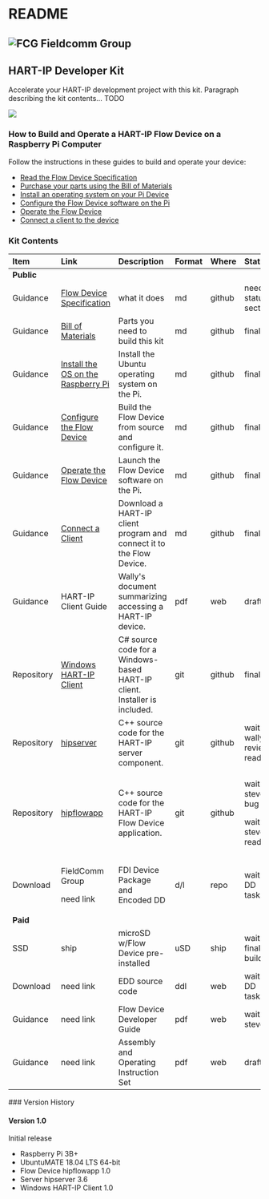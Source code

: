 # README

## ![FCG](https://avatars0.githubusercontent.com/u/26013747?s=100&v=4) Fieldcomm Group

## HART-IP Developer Kit

Accelerate your HART-IP development project with this kit. Paragraph describing the kit contents…  TODO

![](https://github.com/FieldCommGroup/HART-IP-Developer-Kit/blob/master/media/IMG_1950-cropped-1.png)

### How to Build and Operate a HART-IP Flow Device on a Raspberry Pi Computer

Follow the instructions in these guides to build and operate your device:

* [Read the Flow Device Specification](https://github.com/FieldCommGroup/HART-IP-Developer-Kit/blob/master/doc/hart-ip-flowdevice-spec.md)
* [Purchase your parts using the Bill of Materials](https://github.com/FieldCommGroup/HART-IP-Developer-Kit/blob/master/doc/bill-of-materials.md)
* [Install an operating system on your Pi Device](https://github.com/FieldCommGroup/HART-IP-Developer-Kit/blob/master/doc/install-os.md)
* [Configure the Flow Device software on the Pi](https://github.com/FieldCommGroup/HART-IP-Developer-Kit/blob/master/doc/configure-the-flow-device.md)
* [Operate the Flow Device](https://github.com/FieldCommGroup/HART-IP-Developer-Kit/blob/master/doc/operate-the-flow-device.md)
* [Connect a client to the device](https://github.com/FieldCommGroup/HART-IP-Developer-Kit/blob/master/doc/connect-a-client.md)

### Kit Contents

<table>
  <thead>
    <tr>
      <th style="text-align:left"><b>Item</b>
      </th>
      <th style="text-align:left"><b>Link</b>
      </th>
      <th style="text-align:left"><b>Description</b>
      </th>
      <th style="text-align:left"><b>Format</b>
      </th>
      <th style="text-align:left">Where</th>
      <th style="text-align:left">Status</th>
    </tr>
  </thead>
  <tbody>
    <tr>
      <td style="text-align:left"><b>Public</b>
      </td>
      <td style="text-align:left"></td>
      <td style="text-align:left"></td>
      <td style="text-align:left"></td>
      <td style="text-align:left"></td>
      <td style="text-align:left"></td>
    </tr>
    <tr>
      <td style="text-align:left">Guidance</td>
      <td style="text-align:left"><a href="https://github.com/FieldCommGroup/HART-IP-Developer-Kit/blob/master/doc/hart-ip-flowdevice-spec.md">Flow Device Specification</a>
      </td>
      <td style="text-align:left">what it does</td>
      <td style="text-align:left">md</td>
      <td style="text-align:left">github</td>
      <td style="text-align:left">needs status section</td>
    </tr>
    <tr>
      <td style="text-align:left">Guidance</td>
      <td style="text-align:left"><a href="https://github.com/FieldCommGroup/HART-IP-Developer-Kit/blob/master/doc/bill-of-materials.md">Bill of Materials</a>
      </td>
      <td style="text-align:left">Parts you need to build this kit</td>
      <td style="text-align:left">md</td>
      <td style="text-align:left">github</td>
      <td style="text-align:left">final</td>
    </tr>
    <tr>
      <td style="text-align:left">Guidance</td>
      <td style="text-align:left"><a href="https://github.com/FieldCommGroup/HART-IP-Developer-Kit/blob/master/doc/install-os.md">Install the OS on the Raspberry Pi</a>
      </td>
      <td style="text-align:left">Install the Ubuntu operating system on the Pi.</td>
      <td style="text-align:left">md</td>
      <td style="text-align:left">github</td>
      <td style="text-align:left">final</td>
    </tr>
    <tr>
      <td style="text-align:left">Guidance</td>
      <td style="text-align:left"><a href="https://github.com/FieldCommGroup/HART-IP-Developer-Kit/blob/master/doc/configure-the-flow-device.md">Configure the Flow Device</a>
      </td>
      <td style="text-align:left">Build the Flow Device from source and configure it.</td>
      <td style="text-align:left">md</td>
      <td style="text-align:left">github</td>
      <td style="text-align:left">final</td>
    </tr>
    <tr>
      <td style="text-align:left">Guidance</td>
      <td style="text-align:left"><a href="https://github.com/FieldCommGroup/HART-IP-Developer-Kit/blob/master/doc/operate-the-flow-device.md">Operate the Flow Device</a>
      </td>
      <td style="text-align:left">Launch the Flow Device software on the Pi.</td>
      <td style="text-align:left">md</td>
      <td style="text-align:left">github</td>
      <td style="text-align:left">final</td>
    </tr>
    <tr>
      <td style="text-align:left">Guidance</td>
      <td style="text-align:left"><a href="https://github.com/FieldCommGroup/HART-IP-Developer-Kit/blob/master/doc/connect-a-client.md">Connect a Client</a>
      </td>
      <td style="text-align:left">Download a HART-IP client program and connect it to the Flow Device.</td>
      <td
      style="text-align:left">md</td>
        <td style="text-align:left">github</td>
        <td style="text-align:left">final</td>
    </tr>
    <tr>
      <td style="text-align:left">Guidance</td>
      <td style="text-align:left">HART-IP Client Guide</td>
      <td style="text-align:left">Wally&apos;s document summarizing accessing a HART-IP device.</td>
      <td
      style="text-align:left">pdf</td>
        <td style="text-align:left">web</td>
        <td style="text-align:left">draft</td>
    </tr>
    <tr>
      <td style="text-align:left">Repository</td>
      <td style="text-align:left"><a href="https://github.com/FieldCommGroup/WindowsHartIpClient">Windows HART-IP Client</a>
      </td>
      <td style="text-align:left">C# source code for a Windows-based HART-IP client. Installer is included.</td>
      <td
      style="text-align:left">git</td>
        <td style="text-align:left">github</td>
        <td style="text-align:left">final</td>
    </tr>
    <tr>
      <td style="text-align:left">Repository</td>
      <td style="text-align:left"><a href="https://github.com/FieldCommGroup/hipserver">hipserver</a>
      </td>
      <td style="text-align:left">C++ source code for the HART-IP server component.</td>
      <td style="text-align:left">git</td>
      <td style="text-align:left">github</td>
      <td style="text-align:left">wait wally review readme</td>
    </tr>
    <tr>
      <td style="text-align:left">Repository</td>
      <td style="text-align:left"><a href="https://github.com/FieldCommGroup/hipflowapp">hipflowapp</a>
      </td>
      <td style="text-align:left">C++ source code for the HART-IP Flow Device application.</td>
      <td style="text-align:left">git</td>
      <td style="text-align:left">github</td>
      <td style="text-align:left">
        <p>wait steve bug</p>
        <p>wait steve readme</p>
      </td>
    </tr>
    <tr>
      <td style="text-align:left">Download</td>
      <td style="text-align:left">
        <p>FieldComm Group</p>
        <p>need link</p>
      </td>
      <td style="text-align:left">FDI Device Package and Encoded DD</td>
      <td style="text-align:left">d/l</td>
      <td style="text-align:left">repo</td>
      <td style="text-align:left">wait DD tasks</td>
    </tr>
    <tr>
      <td style="text-align:left"><b>Paid</b>
      </td>
      <td style="text-align:left"></td>
      <td style="text-align:left"></td>
      <td style="text-align:left"></td>
      <td style="text-align:left"></td>
      <td style="text-align:left"></td>
    </tr>
    <tr>
      <td style="text-align:left">SSD</td>
      <td style="text-align:left">ship</td>
      <td style="text-align:left">microSD w/Flow Device pre-installed</td>
      <td style="text-align:left">uSD</td>
      <td style="text-align:left">ship</td>
      <td style="text-align:left">wait final build</td>
    </tr>
    <tr>
      <td style="text-align:left">Download</td>
      <td style="text-align:left">need link</td>
      <td style="text-align:left">EDD source code</td>
      <td style="text-align:left">ddl</td>
      <td style="text-align:left">web</td>
      <td style="text-align:left">wait DD tasks</td>
    </tr>
    <tr>
      <td style="text-align:left">Guidance</td>
      <td style="text-align:left">need link</td>
      <td style="text-align:left">Flow Device Developer Guide</td>
      <td style="text-align:left">pdf</td>
      <td style="text-align:left">web</td>
      <td style="text-align:left">wait steve</td>
    </tr>
    <tr>
      <td style="text-align:left">Guidance</td>
      <td style="text-align:left">need link</td>
      <td style="text-align:left">Assembly and Operating Instruction Set</td>
      <td style="text-align:left">pdf</td>
      <td style="text-align:left">web</td>
      <td style="text-align:left">draft</td>
    </tr>
  </tbody>
</table>### Version History

#### Version 1.0

Initial release

* Raspberry Pi 3B+
* UbuntuMATE 18.04 LTS 64-bit
* Flow Device hipflowapp 1.0
* Server hipserver 3.6
* Windows HART-IP Client 1.0

